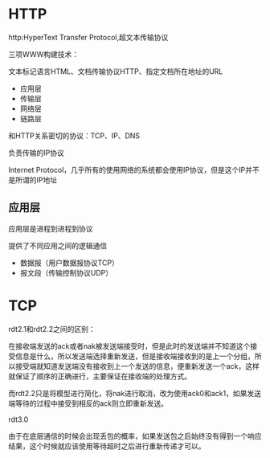 # HTTP

http:HyperText Transfer Protocol,超文本传输协议

三项WWW构建技术：

文本标记语言HTML、文档传输协议HTTP、指定文档所在地址的URL

- 应用层
- 传输层
- 网络层
- 链路层

和HTTP关系密切的协议：TCP、IP、DNS

负责传输的IP协议

Internet Protocol，几乎所有的使用网络的系统都会使用IP协议，但是这个IP并不是所谓的IP地址

## 应用层

应用层是进程到进程到协议

提供了不同应用之间的逻辑通信

-   数据报（用户数据报协议TCP）
-   报文段（传输控制协议UDP）



# TCP

rdt2.1和rdt2.2之间的区别：

在接收端发送的ack或者nak被发送端接受时，但是此时的发送端并不知道这个接受信息是什么，所以发送端选择重新发送，但是接收端接收到的是上一个分组，所以接受端就知道发送端没有接收到上一个发送的信息，便重新发送一个ack，这样就保证了顺序的正确进行，主要保证在接收端的处理方式。

而rdt2.2只是将模型进行简化，将nak进行取消，改为使用ack0和ack1，如果发送端等待的过程中接受到相反的ack则立即重新发送。

rdt3.0

由于在底层通信的时候会出现丢包的概率，如果发送包之后始终没有得到一个响应结果，这个时候就应该使用等待超时之后进行重新传递才可以。

